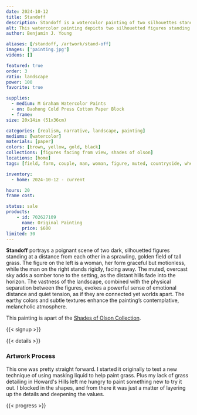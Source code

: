 ```yaml
---
date: 2024-10-12
title: Standoff
description: Standoff is a watercolor painting of two silhouettes standing in a golden field, highlighting the tenseness of the couple.
alt: This watercolor painting depicts two silhouetted figures standing apart in a vast, golden field under a cloudy sky, creating a mood of quiet tension and isolation against a distant mountainous backdrop.
author: Benjamin J. Young

aliases: [/standoff, /artwork/stand-off]
images: ['painting.jpg']
videos: []

featured: true
order: 3
ratio: landscape
power: 100
favorite: true

supplies:
  - medium: M Graham Watercolor Paints
  - on: Baohong Cold Press Cotton Paper Block
  - frame: 
size: 20x14in (51x36cm)

categories: [realism, narrative, landscape, painting]
mediums: [watercolor]
materials: [paper]
colors: [brown, yellow, gold, black]
collections: [figures facing from view, shades of olson]
locations: [home]
tags: [field, farm, couple, man, woman, figure, muted, countryside, wheat, outdoors, autumn, tension, rustic, melancholy]

inventory:
  - home: 2024-10-12 - current

hours: 20
frame cost: 

status: sale
products:
    - id: 702627109
      name: Original Painting
      price: $600
limited: 30
---
```


**Standoff** portrays a poignant scene of two dark, silhouetted figures standing at a distance from each other in a sprawling, golden field of tall grass. The figure on the left is a woman, her form graceful but motionless, while the man on the right stands rigidly, facing away. The muted, overcast sky adds a somber tone to the setting, as the distant hills fade into the horizon. The vastness of the landscape, combined with the physical separation between the figures, evokes a powerful sense of emotional distance and quiet tension, as if they are connected yet worlds apart. The earthy colors and subtle textures enhance the painting’s contemplative, melancholic atmosphere.

<!--more-->

This painting is apart of the [Shades of Olson Collection](/collections/shades-of-olson).

{{< signup >}}

{{< details >}}

### Artwork Process ###

This one was pretty straight forward. I started it originally to test a new technique of using masking liquid to help paint grass. Plus my lack of grass detailing in Howard's Hills left me hungry to paint something new to try it out. I blocked in the shapes, and from there it was just a matter of layering up the details and deepening the values.

{{< progress >}}